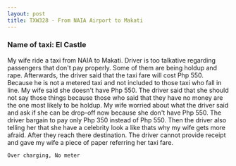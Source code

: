 ```yaml
---
layout: post
title: TXW328 - From NAIA Airport to Makati
---
```


### Name of taxi: El Castle

My wife ride a taxi from NAIA to Makati. Driver is too talkative regarding passengers that don't pay properly. Some of them are being holdup and rape. Afterwards, the driver said that the taxi fare will cost Php 550. Because he is not a metered taxi and not included to those taxi who fall in line. My wife said she doesn't have Php 550. The driver said that she should not say those things because those who said that they have no money are the one most likely to be holdup. My wife worried about what the driver said and ask if she can be drop-off now because she don't have Php 550. The driver bargain to pay only Php 350 instead of Php 550. Then the driver also telling her that she have a celebrity look a like thats why my wife gets more afraid. After they reach there destination. The driver cannot provide receipt and gave my wife a piece of paper referring her taxi fare.

```Over charging, No meter```
